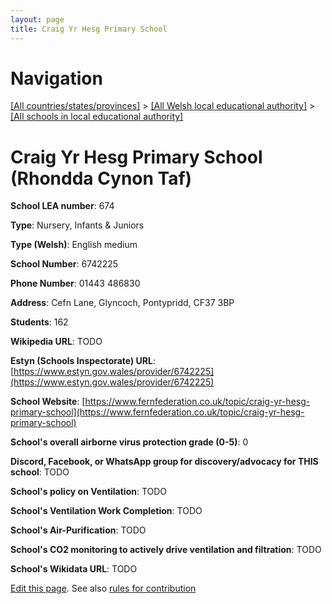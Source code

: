```yaml
---
layout: page
title: Craig Yr Hesg Primary School
---
```

# Navigation

[[All countries/states/provinces]](../../..) > [[All Welsh local educational authority]](../..) > [[All schools in local educational authority]](..)

# Craig Yr Hesg Primary School (Rhondda Cynon Taf)

**School LEA number**: 674

**Type**: Nursery, Infants & Juniors

**Type (Welsh)**: English medium

**School Number**: 6742225

**Phone Number**: 01443 486830

**Address**: Cefn Lane, Glyncoch, Pontypridd, CF37 3BP

**Students**: 162

**Wikipedia URL**: TODO

**Estyn (Schools Inspectorate) URL**: [https://www.estyn.gov.wales/provider/6742225](https://www.estyn.gov.wales/provider/6742225)

**School Website**: [https://www.fernfederation.co.uk/topic/craig-yr-hesg-primary-school](https://www.fernfederation.co.uk/topic/craig-yr-hesg-primary-school)

**School's overall airborne virus protection grade (0-5)**: 0

**Discord, Facebook, or WhatsApp group for discovery/advocacy for THIS school**: TODO

**School's policy on Ventilation**: TODO

**School's Ventilation Work Completion**: TODO

**School's Air-Purification**: TODO

**School's CO2 monitoring to actively drive ventilation and filtration**: TODO

**School's Wikidata URL**: TODO




[Edit this page](https://github.com/ventilate-schools/Wales/edit/prif/./Rhondda_Cynon_Taf/Craig_Yr_Hesg_Primary_School.md). See also [rules for contribution](../../../contribution-rules/)